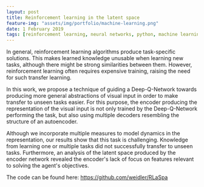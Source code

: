 ```yaml
---
layout: post
title: Reinforcement learning in the latent space 
feature-img: "assets/img/portfolio/machine-learning.png"
date: 1 February 2019
tags: [reinforcement learning, neural networks, python, machine learning]
---
```


In general, reinforcement learning algorithms produce task-specific solutions.
This makes learned knowledge unusable when learning new tasks, although there might be strong
similarities between them. 
However, reinforcement learning often requires expensive training, raising the need for such
transfer learning. 

In this work, we propose a technique of guiding a Deep-Q-Network towards producing more general
abstractions of visual input in order to make transfer to unseen tasks easier.
For this purpose, the encoder producing the representation of the visual input is 
not only trained by the Deep-Q-Network performing the task, but also using multiple decoders
resembling the structure of an autoencoder.

Although we incorporate multiple measures to model dynamics in the representation, our results
show that this task is challenging. 
Knowledge from learning one or multiple tasks did not successfully transfer to unseen tasks. 
Furthermore, an analysis of the latent space produced by the encoder network revealed the
encoder's lack of focus on features relevant to solving the agent's objectives.

The code can be found here: https://github.com/weidler/RLaSpa